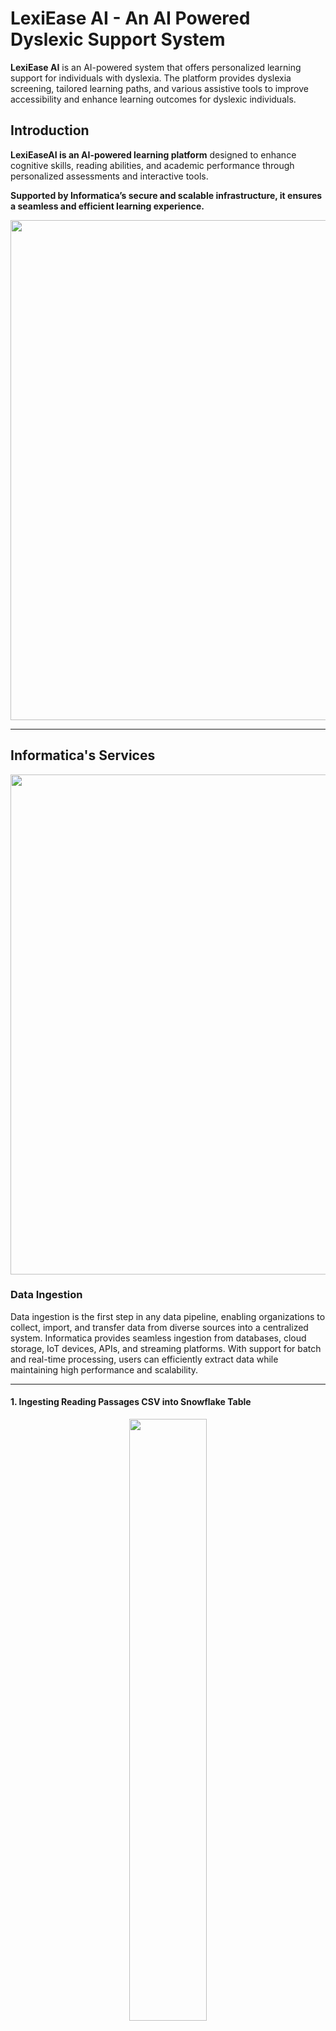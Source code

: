 # **LexiEase AI - An AI Powered Dyslexic Support System**

**LexiEase AI** is an AI-powered system that offers personalized learning support for individuals with dyslexia. The platform provides dyslexia screening, tailored learning paths, and various assistive tools to improve accessibility and enhance learning outcomes for dyslexic individuals. 

## **Introduction**

**LexiEaseAI is an AI-powered learning platform** designed to enhance cognitive skills, reading abilities, and academic performance through personalized assessments and interactive tools. 

**Supported by Informatica’s secure and scalable infrastructure, it ensures a seamless and efficient learning experience.**

<div align="center">
  <img src="https://github.com/user-attachments/assets/972384a0-ec2a-475c-8b75-f906afb1a0d6" width="800">
</div>

---

## **Informatica's Services**  

<div align="center">
  <img src="https://github.com/user-attachments/assets/91bc1eba-2848-4d75-b424-0cdcbe108b8a" width="800">
</div>

### **Data Ingestion**  
Data ingestion is the first step in any data pipeline, enabling organizations to collect, import, and transfer data from diverse sources into a centralized system. Informatica provides seamless ingestion from databases, cloud storage, IoT devices, APIs, and streaming platforms. With support for batch and real-time processing, users can efficiently extract data while maintaining high performance and scalability.  

---

#### **1. Ingesting Reading Passages CSV into Snowflake Table**  
<p align="center">
  <img src="https://github.com/user-attachments/assets/e587c996-cb99-4104-b3e0-f62f825bd6fe" width="49.7%" />
  <img src="https://github.com/user-attachments/assets/a21a414b-444d-46bf-830b-cd221c89abb3" width="49.7%" />
</p>  

The process starts by ingesting a **Reading Passages CSV file** into a Snowflake table. The first image shows the ingestion pipeline setup, while the second image confirms the successful data load into Snowflake.  

---

#### **2. Ingesting Phoneme Words CSV into Snowflake Table**  
<p align="center">
  <img src="https://github.com/user-attachments/assets/d9ee25b8-0dd5-4ae9-bf22-f9a6bb9f085f" width="49.7%" />
  <img src="https://github.com/user-attachments/assets/01e06a17-7972-41d2-889e-a03a049beae8" width="49.7%" />
</p>  

Here, a **Phoneme Words CSV file** is being ingested into Snowflake. The left image displays the data pipeline configuration, and the right image verifies that the data has been successfully loaded into the database.  

---

#### **3. Ingesting Irregular Words CSV into Snowflake Table**  
<p align="center">
  <img src="https://github.com/user-attachments/assets/e08eae70-1b78-45df-b65b-05b8dd7fce1d" width="49.7%" />
  <img src="https://github.com/user-attachments/assets/72752864-6d45-4358-ab77-5410d181c2d2" width="49.7%" />
</p>  

The ingestion of an **Irregular Words CSV file** into Snowflake is demonstrated. The left-side image shows the ingestion workflow, while the right-side image confirms that the data has been properly ingested into the target table.  

---

#### **4. Ingesting Multisyllable Words CSV into Snowflake Table**  
<p align="center">
  <img src="https://github.com/user-attachments/assets/eeb89f85-ffcd-43a0-8ff1-ab34aad702e8" width="49.7%" />
  <img src="https://github.com/user-attachments/assets/121528d9-fb93-4991-8c4b-70daca4a8872" width="49.7%" />
</p>  

This step involves ingesting a **Multisyllable Words CSV file** into Snowflake. The first image highlights the ETL process, while the second image confirms that all records have been successfully inserted into the Snowflake table.  

---

#### **5. Ingesting Nonsensical Words CSV into Snowflake Table**  
<p align="center">
  <img src="https://github.com/user-attachments/assets/b0b531e9-ae81-43f1-89d6-fe00de47eefe" width="49.7%" />
  <img src="https://github.com/user-attachments/assets/97bad476-20ba-49de-bf53-f0e79cce1c3e" width="49.7%" />
</p>  

Finally, a **Nonsensical Words CSV file** is ingested into Snowflake. The left image represents the data pipeline setup, while the right image displays the Snowflake table populated with the newly ingested data.  

---

### **Data Profiling**  
Understanding the quality, structure, and relationships within your data is critical before analysis and integration. Informatica’s data profiling tools provide deep insights into data patterns, completeness, accuracy, and potential inconsistencies.  

---

#### **Performing Data Profiling on Reading Passages CSV**  

<div align="center">
  <img src="https://github.com/user-attachments/assets/5b25aeab-c2eb-464d-ba84-16a2bb42c37d" width="800">
</div>  

The first image displays the **initial data profiling process** for the Reading Passages CSV file. Here, Informatica scans the dataset to analyze column structure, data types, and overall completeness. It helps identify any anomalies, such as missing values, duplicates, or unexpected data formats.  

---

<div align="center">
  <img src="https://github.com/user-attachments/assets/59e2fa3c-2be6-4e87-9d71-691b3913fc0a" width="800">
</div>  

The second image presents the **detailed profiling results**, highlighting key statistics such as minimum and maximum values, null percentages, unique value distribution, and patterns in the dataset. This information is crucial for assessing data quality before proceeding with integration, transformation, or analytics.  

---

### **Data Quality**  
Ensuring high-quality data is essential for analytics, reporting, and compliance. Informatica's data quality solutions cleanse, standardize, and enrich data to improve accuracy, completeness, and reliability.  

---

#### **Cleansing Reading Passages CSV**  

<div align="center">
  <img src="https://github.com/user-attachments/assets/88f2035a-d528-41ca-af47-fa1a8c4ebfce" width="800">
</div>  

The first image illustrates the **data cleansing process** for the Reading Passages CSV file. Informatica applies transformation rules to detect and fix inconsistencies such as missing values, incorrect formatting, and invalid entries. This step ensures that the dataset is accurate and structured before further processing.  

---

#### **Rule Specification for Reading Passages CSV**  

<div align="center">
  <img src="https://github.com/user-attachments/assets/1fae2329-5b2d-4e88-9852-f80ecede477d" width="800">
</div>  

The second image shows the **rule specification stage**, where custom validation rules are defined to enforce data quality standards. These rules may include checks for duplicate entries, standardized formatting, and constraints to ensure data integrity. This step helps maintain a clean and consistent dataset for analysis and reporting.  

---

### **Data Integration**  
Organizations deal with vast amounts of data from various sources, making seamless integration a necessity. Informatica's data integration solutions enable real-time and batch processing of data across on-premises, cloud, and hybrid environments.  

<div align="center">
  <img src="https://github.com/user-attachments/assets/4561de1b-f513-485a-969f-1110599d30f3" width="800">
</div>  

This image shows an Informatica Data Integration mapping workflow. It starts with a Source, passes through Cleansing, Rule Specification, and Aggregation, and finally loads into a Target. The mapping is valid, meaning it is correctly configured and ready to run.

---

### **Model Serve**  
Informatica’s Model Serve simplifies the deployment and management of machine learning models at scale. It ensures that AI-driven insights are seamlessly integrated into business applications and workflows for predictive analytics and automation.  

---

#### **Linear Regression Model to Predict Fluency Rating**  

<div align="center">
  <img src="https://github.com/user-attachments/assets/c2b671f6-a097-4eaf-9c7f-80469ce8b51a" width="800">
</div>  

The image showcases the **deployment of a Linear Regression model** designed to predict fluency ratings based on various input parameters. This model processes structured data to generate fluency scores, enabling automated assessments and insights.  

Informatica’s Model Serve allows seamless deployment of this machine learning model, ensuring real-time inference, optimized performance, and easy integration with existing data pipelines. This setup supports efficient decision-making

---

### **Application Integration**  
Modern enterprises rely on multiple applications to drive business operations. Informatica’s application integration services enable seamless connectivity between applications, APIs, and services across diverse environments.  

---

#### **1. AI Text-to-Text Chatbot Recipe**  

<div align="center">
  <img src="https://github.com/user-attachments/assets/0b7dbe16-6538-4c75-a5a2-0dc25d2e995d" width="1000">
</div>  

The first image illustrates an **AI-powered Text-to-Text Chatbot integration** using Informatica’s application integration services. This chatbot leverages APIs and workflow automation to process user queries, generate responses, and facilitate seamless conversational AI experiences. The integration ensures real-time interactions while maintaining high reliability and security.  

---

#### **2. Prompt Chaining Mind Map Generation Recipe**  

<div align="center">
  <img src="https://github.com/user-attachments/assets/74b10d91-107d-4482-9774-5a3cbf75289d" width="1000">
</div>  

The second image demonstrates a **Prompt Chaining Mind Map Generation** workflow. This setup allows multiple AI-generated responses to be linked together in a structured way, creating a mind map representation of ideas. By integrating different AI models and APIs, Informatica enables dynamic and automated content generation to enhance brainstorming, research, and decision-making processes.  

---

#### **3. Notes Generation Recipe**  

<div align="center">
  <img src="https://github.com/user-attachments/assets/b7d1e3fd-0d8d-40f8-8029-3cd680934355" width="1000">
</div>  

The third image shows a **Notes Generation** workflow, which is valid and ready for publishing. The workflow starts by extracting content, then creating a prompt, followed by generating content, and finally returning an LLM response. 

---

#### **4. Chat With Document Recipe**  

<div align="center">
  <img src="https://github.com/user-attachments/assets/8573aac4-6078-4033-aa0a-3e398aba903e" width="1000">
</div>  

The fourth image shows a **Chat With Document** workflow, which is valid and ready for publishing. The workflow sets up LLM models, generates embeddings, prepares a request with context, queries Gemini LLM, and stores the response. This setup enhances LLM responses by incorporating contextual embeddings for better query understanding.  

---

### **Application Integration Console**  
Managing complex integrations across multiple applications requires visibility and control. Informatica’s Application Integration Console provides a centralized platform to monitor, manage, and troubleshoot integration workflows.  

<div align="center">
  <img src="https://github.com/user-attachments/assets/ded67bf6-cf19-42c4-9022-601381abe14b" width="1000">
</div>  

This image shows the Informatica Application Integration Console under the APIs section, listing various active REST and SOAP service endpoints. The APIs include LLM-related services, such as embeddings generation, Gemini-based queries, and Pinecone integration for vector storage. The page allows users to activate or deactivate APIs and monitor their status.
  
With Informatica’s powerful suite of services, businesses can ensure high-quality, integrated, and actionable data to drive decision-making, innovation, and operational efficiency. 

--- 


## **List Of Features**

<div align="center">
  <img src="https://github.com/user-attachments/assets/a48e2245-9911-4ff3-b6a6-57d4b171c2d1" width="800">
</div>

<div align="center">
  <img src="https://github.com/user-attachments/assets/c6be600b-8771-495d-9a81-269325103a36" width="800">
</div>

### **1. Dyslexic Screening Test**

- **Phonological Awareness Test**
  - Providing easy, medium and hard words from various CSVs of Phoneme, Irregular, Multisyllable and Nonsensical to check their phonological awareness.
  - The CSVs are ingested to **Snowflake tables** using **Informatica's Data Ingestion**
  - **Informatica's Data Profiling** is done to get Claire's insights on the data along with the null & distinct percentages.
  - The words are provided to them in an audio format coverted using Google Text To Speech.
  - The written word is checked against the audio word and a score is calculated.

<div align="center">
  <img src="https://github.com/user-attachments/assets/f000c4ae-f281-4454-a12b-e20eb0bf8055" width="600">
</div>

- **Gray Oral Reading Test**
  - Providing easy, medium and hard words from Reading Passages CSV.
  - Data is ingested into **Snowflake tables** using **Informatica's Data Ingestion**.
  - **Informatica's Data Profiling** is done to get Claire's insights on the data along with the null & distinct percentages.
  - Rule Specifications and Cleansing of the data was done using **Informatica's Data Quality**
  - Creating mappings of the data by using Data Quality Assets & Aggregates using **Informatica's Data Integration**.
  - Linear Regression based model to calculate the fluency based on various parameters using **Informatica's Model Serve**
  - A fluency rating is then provided to the user.

<div align="center">
  <img src="https://github.com/user-attachments/assets/c674c08c-cecb-4e27-b234-23729834e6a6" width="600">
</div>

---

### **2. Personalized Learning Path**

<div align="center">

| **Level of Dyslexia**  | **Personalized Learning Path**  |
|------------------------|--------------------------------|
| **Mild**              | Reading Passages & Reading Comprehensions |
| **Moderate**          | Reading Passages, Comprehensions & Memory Games |
| **Severe**            | Reading Passages, Comprehensions, Memory Games & Phonological Games |

</div>

---

### **3. AI Chatbot**
- Creating a text to text chatbot recipe using **Informatica's Application Integration**.
- Creating an **App Connection** and **Process Object** for Gemini Model.
- Using **Assignment** Node to create a prompt for the LLM to respond.
- Using **Service** Node to connect to the **App Connection**
- Using another **Assignment** Node to assign the final LLM Response.
- Utilizing **Informatica's Application Integration Console** to get the REST API to integrate with our frontend.

<div align="center">
  <img src="https://github.com/user-attachments/assets/957a6763-9b68-40d2-a2da-e539bf356f88" width="600">
</div>

---

### **4. Notes Generation**

- Creating a concise notes generation recipe using **Informatica's Application Integration**
- Creating an **App Connection** and **Process Object** for Gemini Model.
- Using **Assignment** Node to first extract the content from the file and then create a prompt for the LLM to respond.
- Using **Service** Node to connect to the **App Connection**
- Using another **Assignment** Node to assign the final LLM Response.
- Utilizing **Informatica's Application Integration Console** to get the REST API to integrate with our frontend.

<div align="center">
  <img src="https://github.com/user-attachments/assets/9ad6f8ac-5220-45c8-b503-6ca95399f248" width="600">
</div>

---


### **5. Mind Map Generation**

- Creating a prompt chaining mind map generation recipe using **Informatica's Application Integration**
- Creating an **App Connection** and **Process Object** for Gemini Model.
- Using **Assignment** Node to create a prompt for the LLM to respond.
- Using **Service** Node to connect to the **App Connection**
- Using another **Assignment** Node to assign the final LLM Response.
- This prompt is further chained to get content for multiple nodes of mind map.
- Utilizing **Informatica's Application Integration Console** to get the REST API to integrate with our frontend.

<div align="center">
  <img src="https://github.com/user-attachments/assets/5e48308f-0925-476c-94ca-8cab05d1f502" width="600">
</div>

---

### **6. Chat with Document**

- A **RAG-based recipe** for querying uploaded docs using **Informatica's Application Integration**.
- **VectorMatchEntry Process Object** for matching vector entries.
- **App Connections**: One to Gemini, another to Pinecone DB.

#### **Base Process: Query LLM with Context Using Embeddings Model**
1. Sets LLM models & calls **Generate Embeddings Model**.
2. Sets context & query, then calls **Query LLM Gemini**.
3. Outputs response with the required context.

#### **Query LLM Gemini Process**
- Uses **Assignment** Node for request.
- Calls **Gemini App Connection** via **Service** Node.
- Assigns LLM response using another **Assignment** Node.

#### **Generate Embeddings Model Process**
- Calls **Create Embedding Model** & **Pinecone Query** subprocesses.
- Outputs matching vector metadata as context.

#### **Pinecone Query Process**
- Creates request via **Assignment** Node.
- Calls **Pinecone App Connection** via **Service** Node.
- Outputs matching vector embeddings.

#### **Create Embedding Model Process**
- Prepares embeddings request via **Assignment** Node.
- Generates embeddings via **Gemini App Connection** using **Service** Node.
- Sets embeddings via **Assignment** Node.

<div align="center">
  <img src="https://github.com/user-attachments/assets/7db769c2-9f2d-4325-8291-5d42b23d7129" width="600">
</div>

---

## **What Problems Does LexiEase AI Solve?**

1. **Limited Access to Dyslexia Screening**  
   Many individuals with dyslexia struggle to get timely and affordable screenings, leading to delayed interventions and missed educational opportunities.

2. **Lack of Personalized Learning Paths**  
   Traditional learning resources are not tailored to the unique needs of dyslexic learners, making it harder for them to achieve their full potential in conventional educational settings.

3. **Insufficient Support Tools for Dyslexic Learners**  
   Dyslexic individuals often lack access to specialized tools, like writing assistants and document simplifiers, that can make reading and learning more accessible and enjoyable.

<div align="center">
  <img src="https://github.com/user-attachments/assets/41df37ef-b19d-44c2-a87d-3d80c068fa6c" width="800">
</div>


## **Impact and Benefits for Users**

| **Impact/Benefit**                           | **Description**                                                                                                 |
|----------------------------------------------|---------------------------------------------------------------------------------------------------------------|
| **Improved Accessibility**                   | Offers dyslexia-friendly fonts, simplified document views, and multi-language support, enhancing accessibility for diverse users. |
| **Personalized Learning Paths**              | Adapts learning materials and exercises to individual severity levels, improving user engagement and learning outcomes. |
| **Enhanced Learning Support**                | Provides tools like an AI Writing Assistant, phonological improvement activities, and memory games, supporting comprehensive skill development. |
| **Community and Psychological Support**      | Builds a supportive network, connecting dyslexic individuals and psychologists to foster shared understanding and growth. |
| **Time and Cost Efficiency**                 | Reduces dependency on third-party intervention, enabling users to access resources independently and at a lower cost. |




## **Business Relevance & Adoption Model**

LexiEase AI provides a comprehensive solution that can be seamlessly integrated into various business models, making it ideal for companies looking to improve accessibility and inclusivity. Here’s how businesses can adopt and benefit from LexiEase AI:

| **Business Integration**        | **Description**                                                                                                                                                 |
|---------------------------------|-----------------------------------------------------------------------------------------------------------------------------------------------------------------|
| **EdTech Platforms**         | Integrate LexiEase AI as a value-added service to offer personalized dyslexia support, attracting a broader user base and fulfilling inclusivity goals.       |
| **Healthcare Providers**       | Utilize LexiEase AI’s screening and personalized support features to provide early intervention tools for dyslexic patients, adding value to patient care.     |
| **Educational Institutions**   | Schools and universities can adopt LexiEase AI to support dyslexic students with tailored learning aids, enhancing student engagement and performance.          |
| **Corporates & Employers**     | Implement LexiEase AI within corporate learning management systems to ensure inclusive training resources for employees with dyslexia, fostering diversity.    |
| **Non-Profits & NGOs**         | Leverage LexiEase AI to support initiatives aimed at learning disabilities, increasing outreach effectiveness and empowering communities with dyslexia.       |

## **Why Businesses Should Integrate LexiEase AI**
1. **Boost Corporate Social Responsibility (CSR)**: By supporting dyslexic individuals, businesses can demonstrate their commitment to inclusivity and accessibility.
2. **Enhance Brand Image**: Associating with a forward-thinking, inclusive solution enhances brand value and public perception.
3. **Access New User Segments**: Integration opens opportunities to reach individuals and families affected by dyslexia, expanding the customer base.

**LexiEase AI is designed to not only support dyslexic individuals but also provide businesses with a scalable, impactful solution to enhance inclusivity and meet accessibility standards.**


